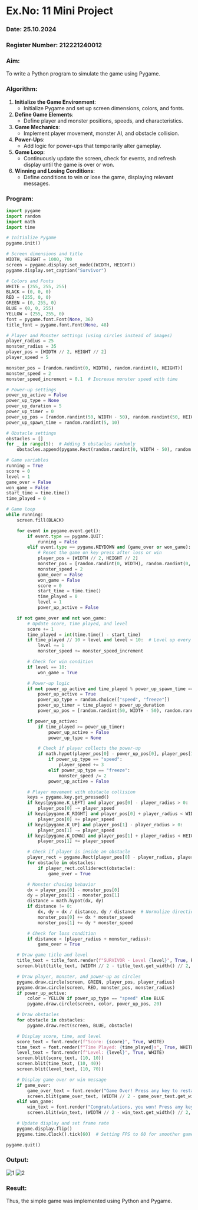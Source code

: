 # Ex.No: 11  Mini Project 
### Date: 25.10.2024
### Register Number: 212221240012
### Aim: 
To write a Python program to simulate the game using Pygame.
### Algorithm:
1. **Initialize the Game Environment**: 
    - Initialize Pygame and set up screen dimensions, colors, and fonts.
2. **Define Game Elements**: 
    - Define player and monster positions, speeds, and characteristics.
3. **Game Mechanics**: 
    - Implement player movement, monster AI, and obstacle collision.
4. **Power-Ups**: 
    - Add logic for power-ups that temporarily alter gameplay.
5. **Game Loop**: 
    - Continuously update the screen, check for events, and refresh display until the game is over or won.
6. **Winning and Losing Conditions**: 
    - Define conditions to win or lose the game, displaying relevant messages.

### Program:
~~~py
import pygame
import random
import math
import time

# Initialize Pygame
pygame.init()

# Screen dimensions and title
WIDTH, HEIGHT = 1000, 700
screen = pygame.display.set_mode((WIDTH, HEIGHT))
pygame.display.set_caption("Survivor")

# Colors and Fonts
WHITE = (255, 255, 255)
BLACK = (0, 0, 0)
RED = (255, 0, 0)
GREEN = (0, 255, 0)
BLUE = (0, 0, 255)
YELLOW = (255, 255, 0)
font = pygame.font.Font(None, 36)
title_font = pygame.font.Font(None, 48)

# Player and Monster settings (using circles instead of images)
player_radius = 25
monster_radius = 35
player_pos = [WIDTH // 2, HEIGHT // 2]
player_speed = 5

monster_pos = [random.randint(0, WIDTH), random.randint(0, HEIGHT)]
monster_speed = 2
monster_speed_increment = 0.1  # Increase monster speed with time

# Power-up settings
power_up_active = False
power_up_type = None
power_up_duration = 5
power_up_timer = 0
power_up_pos = [random.randint(50, WIDTH - 50), random.randint(50, HEIGHT - 50)]
power_up_spawn_time = random.randint(5, 10)

# Obstacle settings
obstacles = []
for _ in range(5):  # Adding 5 obstacles randomly
    obstacles.append(pygame.Rect(random.randint(0, WIDTH - 50), random.randint(0, HEIGHT - 50), 50, 50))

# Game variables
running = True
score = 0
level = 1
game_over = False
won_game = False
start_time = time.time()
time_played = 0

# Game loop
while running:
    screen.fill(BLACK)

    for event in pygame.event.get():
        if event.type == pygame.QUIT:
            running = False
        elif event.type == pygame.KEYDOWN and (game_over or won_game):
            # Reset the game on key press after loss or win
            player_pos = [WIDTH // 2, HEIGHT // 2]
            monster_pos = [random.randint(0, WIDTH), random.randint(0, HEIGHT)]
            monster_speed = 2
            game_over = False
            won_game = False
            score = 0
            start_time = time.time()
            time_played = 0
            level = 1
            power_up_active = False

    if not game_over and not won_game:
        # Update score, time played, and level
        score += 1
        time_played = int(time.time() - start_time)
        if time_played // 10 > level and level < 10:  # Level up every 10 seconds until level 10
            level += 1
            monster_speed += monster_speed_increment

        # Check for win condition
        if level == 10:
            won_game = True

        # Power-up logic
        if not power_up_active and time_played % power_up_spawn_time == 0:
            power_up_active = True
            power_up_type = random.choice(["speed", "freeze"])
            power_up_timer = time_played + power_up_duration
            power_up_pos = [random.randint(50, WIDTH - 50), random.randint(50, HEIGHT - 50)]

        if power_up_active:
            if time_played >= power_up_timer:
                power_up_active = False
                power_up_type = None

            # Check if player collects the power-up
            if math.hypot(player_pos[0] - power_up_pos[0], player_pos[1] - power_up_pos[1]) < player_radius:
                if power_up_type == "speed":
                    player_speed += 3
                elif power_up_type == "freeze":
                    monster_speed /= 2
                power_up_active = False

        # Player movement with obstacle collision
        keys = pygame.key.get_pressed()
        if keys[pygame.K_LEFT] and player_pos[0] - player_radius > 0:
            player_pos[0] -= player_speed
        if keys[pygame.K_RIGHT] and player_pos[0] + player_radius < WIDTH:
            player_pos[0] += player_speed
        if keys[pygame.K_UP] and player_pos[1] - player_radius > 0:
            player_pos[1] -= player_speed
        if keys[pygame.K_DOWN] and player_pos[1] + player_radius < HEIGHT:
            player_pos[1] += player_speed

        # Check if player is inside an obstacle
        player_rect = pygame.Rect(player_pos[0] - player_radius, player_pos[1] - player_radius, player_radius * 2, player_radius * 2)
        for obstacle in obstacles:
            if player_rect.colliderect(obstacle):
                game_over = True

        # Monster chasing behavior
        dx = player_pos[0] - monster_pos[0]
        dy = player_pos[1] - monster_pos[1]
        distance = math.hypot(dx, dy)
        if distance != 0:
            dx, dy = dx / distance, dy / distance  # Normalize direction
            monster_pos[0] += dx * monster_speed
            monster_pos[1] += dy * monster_speed

        # Check for loss condition
        if distance < (player_radius + monster_radius):
            game_over = True

    # Draw game title and level
    title_text = title_font.render(f"SURVIVOR - Level {level}", True, RED)
    screen.blit(title_text, (WIDTH // 2 - title_text.get_width() // 2, 20))

    # Draw player, monster, and power-up as circles
    pygame.draw.circle(screen, GREEN, player_pos, player_radius)
    pygame.draw.circle(screen, RED, monster_pos, monster_radius)
    if power_up_active:
        color = YELLOW if power_up_type == "speed" else BLUE
        pygame.draw.circle(screen, color, power_up_pos, 20)

    # Draw obstacles
    for obstacle in obstacles:
        pygame.draw.rect(screen, BLUE, obstacle)

    # Display score, time, and level
    score_text = font.render(f"Score: {score}", True, WHITE)
    time_text = font.render(f"Time Played: {time_played}s", True, WHITE)
    level_text = font.render(f"Level: {level}", True, WHITE)
    screen.blit(score_text, (10, 10))
    screen.blit(time_text, (10, 40))
    screen.blit(level_text, (10, 70))

    # Display game over or win message
    if game_over:
        game_over_text = font.render("Game Over! Press any key to restart", True, RED)
        screen.blit(game_over_text, (WIDTH // 2 - game_over_text.get_width() // 2, HEIGHT // 2))
    elif won_game:
        win_text = font.render("Congratulations, you won! Press any key to restart", True, GREEN)
        screen.blit(win_text, (WIDTH // 2 - win_text.get_width() // 2, HEIGHT // 2))

    # Update display and set frame rate
    pygame.display.flip()
    pygame.time.Clock().tick(60)  # Setting FPS to 60 for smoother gameplay

pygame.quit()

~~~
### Output:

![1](https://github.com/user-attachments/assets/c9fb55e4-d975-4b71-99a8-d2ba9986740c)
![2](https://github.com/user-attachments/assets/74638947-720c-4d0b-bbff-c1dbac71b462)

### Result:
Thus, the simple game was implemented using Python and Pygame.
